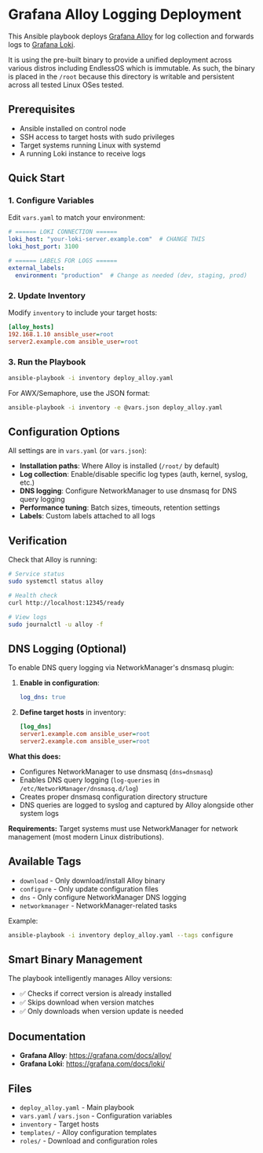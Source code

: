# Grafana Alloy Logging Deployment

This Ansible playbook deploys [Grafana Alloy](https://grafana.com/docs/alloy/) for log collection and forwards logs to [Grafana Loki](https://grafana.com/docs/loki/).

It is using the pre-built binary to provide a unified deployment across various distros including EndlessOS which is immutable. As such, the binary is placed in the `/root` because this directory is writable and persistent across all tested Linux OSes tested.

## Prerequisites

- Ansible installed on control node
- SSH access to target hosts with sudo privileges
- Target systems running Linux with systemd
- A running Loki instance to receive logs

## Quick Start

### 1. Configure Variables

Edit `vars.yaml` to match your environment:

```yaml
# ====== LOKI CONNECTION ======
loki_host: "your-loki-server.example.com"  # CHANGE THIS
loki_host_port: 3100

# ====== LABELS FOR LOGS ======
external_labels:
  environment: "production"  # Change as needed (dev, staging, prod)
```

### 2. Update Inventory

Modify `inventory` to include your target hosts:

```ini
[alloy_hosts]
192.168.1.10 ansible_user=root
server2.example.com ansible_user=root
```

### 3. Run the Playbook

```bash
ansible-playbook -i inventory deploy_alloy.yaml
```

For AWX/Semaphore, use the JSON format:
```bash
ansible-playbook -i inventory -e @vars.json deploy_alloy.yaml
```

## Configuration Options

All settings are in `vars.yaml` (or `vars.json`):

- **Installation paths**: Where Alloy is installed (`/root/` by default)
- **Log collection**: Enable/disable specific log types (auth, kernel, syslog, etc.)
- **DNS logging**: Configure NetworkManager to use dnsmasq for DNS query logging
- **Performance tuning**: Batch sizes, timeouts, retention settings
- **Labels**: Custom labels attached to all logs

## Verification

Check that Alloy is running:

```bash
# Service status
sudo systemctl status alloy

# Health check
curl http://localhost:12345/ready

# View logs
sudo journalctl -u alloy -f
```

## DNS Logging (Optional)

To enable DNS query logging via NetworkManager's dnsmasq plugin:

1. **Enable in configuration**:
   ```yaml
   log_dns: true
   ```

2. **Define target hosts** in inventory:
   ```ini
   [log_dns]
   server1.example.com ansible_user=root
   server2.example.com ansible_user=root
   ```

**What this does:**
- Configures NetworkManager to use dnsmasq (`dns=dnsmasq`)
- Enables DNS query logging (`log-queries` in `/etc/NetworkManager/dnsmasq.d/log`)
- Creates proper dnsmasq configuration directory structure
- DNS queries are logged to syslog and captured by Alloy alongside other system logs

**Requirements:** Target systems must use NetworkManager for network management (most modern Linux distributions).

## Available Tags

- `download` - Only download/install Alloy binary
- `configure` - Only update configuration files
- `dns` - Only configure NetworkManager DNS logging
- `networkmanager` - NetworkManager-related tasks

Example:
```bash
ansible-playbook -i inventory deploy_alloy.yaml --tags configure
```

## Smart Binary Management

The playbook intelligently manages Alloy versions:
- ✅ Checks if correct version is already installed
- ✅ Skips download when version matches
- ✅ Only downloads when version update is needed

## Documentation

- **Grafana Alloy**: https://grafana.com/docs/alloy/
- **Grafana Loki**: https://grafana.com/docs/loki/

## Files

- `deploy_alloy.yaml` - Main playbook
- `vars.yaml` / `vars.json` - Configuration variables  
- `inventory` - Target hosts
- `templates/` - Alloy configuration templates
- `roles/` - Download and configuration roles